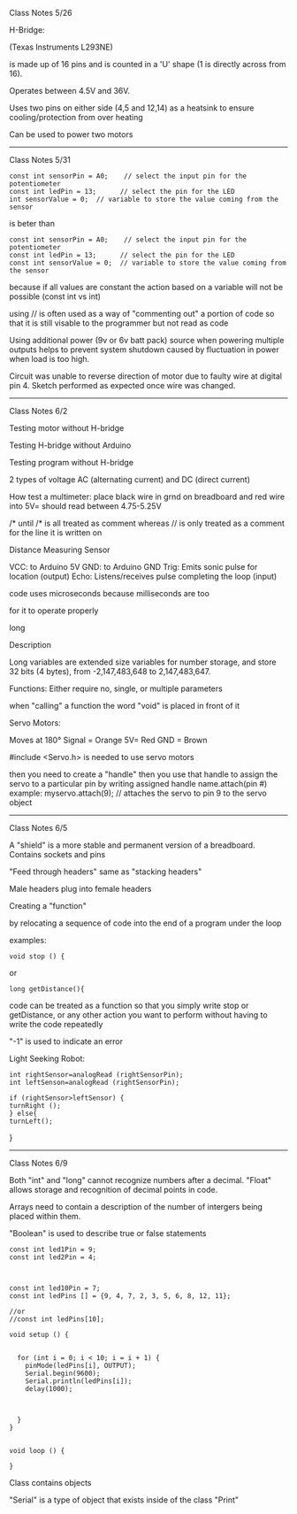 Class Notes 5/26
  
H-Bridge: 
  
(Texas Instruments L293NE) 
  
is made up of 16 pins and is counted in a 'U' shape (1 is directly across from 16).  
  
Operates between 4.5V and 36V.
  
Uses two pins on either side (4,5 and 12,14) as a heatsink to ensure cooling/protection from over heating
  
Can be used to power two motors 
  
____________________________

Class Notes 5/31

  
``` 
const int sensorPin = A0;    // select the input pin for the potentiometer
const int ledPin = 13;      // select the pin for the LED
int sensorValue = 0;  // variable to store the value coming from the sensor
```

is beter than

``` 
const int sensorPin = A0;    // select the input pin for the potentiometer
const int ledPin = 13;      // select the pin for the LED
const int sensorValue = 0;  // variable to store the value coming from the sensor
```

because if all values are constant the action based on a variable will not be possible (const int vs int)

using // is often used as a way of "commenting out" a portion of code so that it is still visable to the programmer but not read as code

Using additional power (9v or 6v batt pack) source when powering multiple outputs helps to prevent system shutdown caused by fluctuation in power when load is too high.

Circuit was unable to reverse direction of motor due to faulty wire at digital pin 4.  Sketch performed as expected once wire was changed.
__________________________________________________________________________________________________________________________________________
  
Class Notes 6/2

Testing motor without H-bridge

Testing H-bridge without Arduino

Testing program without H-bridge

2 types of voltage AC (alternating current) and DC (direct current)

How test a multimeter: place black wire in grnd on breadboard and red wire into 5V= should read between 4.75-5.25V

/* until /* is all treated as comment whereas // is only treated as a comment for the line it is written on

Distance Measuring Sensor

VCC: to Arduino 5V GND: to Arduino GND Trig: Emits sonic pulse for location (output) Echo: Listens/receives pulse completing the loop (input)

code uses microseconds because milliseconds are too 

for it to operate properly

long

Description

Long variables are extended size variables for number storage, and store 32 bits (4 bytes), from -2,147,483,648 to 2,147,483,647.

Functions: Either require no, single, or multiple parameters

when "calling" a function the word "void" is placed in front of it

Servo Motors:

Moves at 180° Signal = Orange 5V= Red GND = Brown

#include <Servo.h>
is needed to use servo motors

then you need to create a "handle" then you use that handle to assign the servo to a particular pin by writing assigned handle name.attach(pin #) example: myservo.attach(9); // attaches the servo to pin 9 to the servo object

______________________________________________________

Class Notes 6/5

A "shield" is a more stable and permanent version of a breadboard.  Contains sockets and pins

"Feed through headers" same as "stacking headers"

Male headers plug into female headers

Creating a "function"

by relocating a sequence of code into the end of a program under the loop

examples:

```
void stop () {
```
or

```
long getDistance(){
```
code can be treated as a function so that you simply write stop or getDistance, or any other action you want to perform without having to write the code repeatedly

"-1" is used to indicate an error 

Light Seeking Robot:

```
int rightSensor=analogRead (rightSensorPin);
int leftSenson=analogRead (rightSensorPin);

if (rightSensor>leftSensor) {
turnRight ();
} else{
turnLeft();
```
}
______________________________

Class Notes 6/9

Both "int" and "long" cannot recognize numbers after a decimal. "Float" allows storage and recognition of decimal points in code.

Arrays need to contain a description of the number of intergers being placed within them.

"Boolean" is used to describe true or false statements

```
const int led1Pin = 9;
const int led2Pin = 4;



const int led10Pin = 7;
const int ledPins [] = {9, 4, 7, 2, 3, 5, 6, 8, 12, 11};

//or
//const int ledPins[10];

void setup () {


  for (int i = 0; i < 10; i = i + 1) {
    pinMode(ledPins[i], OUTPUT);
    Serial.begin(9600);
    Serial.println(ledPins[i]);
    delay(1000);



  }
}


void loop () {

}
````

Class contains objects

"Serial" is a type of object that exists inside of the class "Print"

